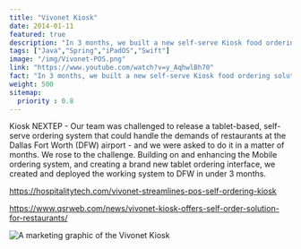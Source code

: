 ```yaml
---
title: "Vivonet Kiosk"
date: 2014-01-11
featured: true
description: "In 3 months, we built a new self-serve Kiosk food ordering solution, integrated with Vivonet's cloud-based POS platform, and deployed to the Dallas Fort Worth Airport - one of the most frequently visited superhub airports in the world."
tags: ["Java","Spring","iPadOS","Swift"]
image: "/img/Vivonet-POS.png"
link: "https://www.youtube.com/watch?v=y_AqhwlBh70"
fact: "In 3 months, we built a new self-serve Kiosk food ordering solution, integrated with Vivonet's cloud-based POS platform, and deployed to the Dallas Fort Worth Airport - one of the most frequently visited superhub airports in the world."
weight: 500
sitemap:
  priority : 0.8
---
```

Kiosk NEXTEP - Our team was challenged to release a tablet-based, self-serve ordering system that could handle the demands of restaurants at the Dallas Fort Worth (DFW) airport - and we were asked to do it in a matter of months.  We rose to the challenge.  Building on and enhancing the Mobile ordering system, and creating a brand new tablet ordering interface, we created and deployed the working system to DFW in under 3 months.

https://hospitalitytech.com/vivonet-streamlines-pos-self-ordering-kiosk

https://www.qsrweb.com/news/vivonet-kiosk-offers-self-order-solution-for-restaurants/

![A marketing graphic of the Vivonet Kiosk](/img/Vivonet-POS.png)